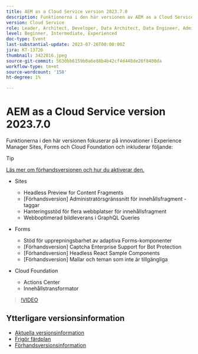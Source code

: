 ```yaml
---
title: AEM as a Cloud Service version 2023.7.0
description: Funktionerna i den här versionen av AEM as a Cloud Service fokuserar på innovationer i Experience Manager Sites, Forms och Cloud Foundation.
version: Cloud Service
role: Leader, Architect, Developer, Data Architect, Data Engineer, Admin, User
level: Beginner, Intermediate, Experienced
doc-type: Event
last-substantial-update: 2023-07-26T00:00:00Z
jira: KT-13726
thumbnail: 3422016.jpeg
source-git-commit: 5630bb6159b0a6e88b4b42cf4d448de20f8400da
workflow-type: tm+mt
source-wordcount: '158'
ht-degree: 1%

---
```



# AEM as a Cloud Service version 2023.7.0

Funktionerna i den här versionen fokuserar på innovationer i Experience Manager Sites, Forms och Cloud Foundation och inkluderar följande:

>[!TIP]
>
>[Läs mer om förhandsversionen och hur du aktiverar den.](https://experienceleague.adobe.com/docs/experience-manager-cloud-service/content/release-notes/prerelease.html)

* Sites
   * Headless Preview for Content Fragments
   * [Förhandsversion] Administratörsgränssnitt för innehållsfragment - taggar
   * Hanteringsstöd för flera webbplatser för innehållsfragment
   * Webboptimerad bildleverans i GraphQL Queries

* Forms
   * Stöd för upprepningsbarhet av adaptiva Forms-komponenter
   * [Förhandsversion] Captcha Enterprise Support for Bot Protection
   * [Förhandsversion] Headless React Sample Components
   * [Förhandsversion] Mallar och teman som inte är tillgängliga

* Cloud Foundation
   * Actions Center
   * Innehållstransformator

>[!VIDEO](https://video.tv.adobe.com/v/3422016/?learn=on)


<!-- Have questions about the release?  Discuss the release in [Experience League Communities](https://adobe.ly/444zA4U) -->

## Ytterligare versionsinformation

* [Aktuella versionsinformation](https://experienceleague.adobe.com/docs/experience-manager-cloud-service/content/release-notes/home.html)
* [Frigör färdplan](https://experienceleague.adobe.com/docs/experience-manager-release-information/aem-release-updates/update-releases-roadmap.html)
* [Förhandsversionsinformation](https://experienceleague.adobe.com/docs/experience-manager-cloud-service/content/release-notes/prerelease.html)